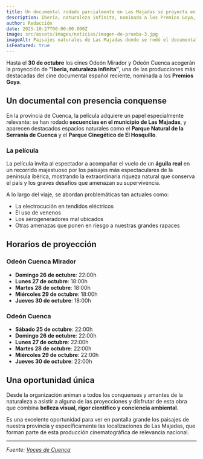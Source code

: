 ```yaml
---
title: Un documental rodado parcialmente en Las Majadas se proyecta en los cines de Cuenca hasta el próximo jueves
description: Iberia, naturaleza infinita, nominada a los Premios Goya, incluye secuencias filmadas en nuestro municipio y destaca espacios naturales como el Parque Natural de la Serranía de Cuenca.
author: Redacción
date: 2025-10-27T00:00:00.000Z
image: src/assets/images/noticias/imagen-de-prueba-3.jpg
imageAlt: Paisajes naturales de Las Majadas donde se rodó el documental Iberia, naturaleza infinita
isFeatured: true
---
```


Hasta el **30 de octubre** los cines Odeón Mirador y Odeón Cuenca acogerán la proyección de **"Iberia, naturaleza infinita"**, una de las producciones más destacadas del cine documental español reciente, nominada a los **Premios Goya**.

## Un documental con presencia conquense

En la provincia de Cuenca, la película adquiere un papel especialmente relevante: se han rodado **secuencias en el municipio de Las Majadas**, y aparecen destacados espacios naturales como el **Parque Natural de la Serranía de Cuenca** y el **Parque Cinegético de El Hosquillo**.

### La película

La película invita al espectador a acompañar el vuelo de un **águila real** en un recorrido majestuoso por los paisajes más espectaculares de la península ibérica, mostrando la extraordinaria riqueza natural que conserva el país y los graves desafíos que amenazan su supervivencia.

A lo largo del viaje, se abordan problemáticas tan actuales como:

- La electrocución en tendidos eléctricos
- El uso de venenos
- Los aerogeneradores mal ubicados
- Otras amenazas que ponen en riesgo a nuestras grandes rapaces

## Horarios de proyección

### Odeón Cuenca Mirador

- **Domingo 26 de octubre**: 22:00h
- **Lunes 27 de octubre**: 18:00h
- **Martes 28 de octubre**: 18:00h
- **Miércoles 29 de octubre**: 18:00h
- **Jueves 30 de octubre**: 18:00h

### Odeón Cuenca

- **Sábado 25 de octubre**: 22:00h
- **Domingo 26 de octubre**: 22:00h
- **Lunes 27 de octubre**: 22:00h
- **Martes 28 de octubre**: 22:00h
- **Miércoles 29 de octubre**: 22:00h
- **Jueves 30 de octubre**: 22:00h

## Una oportunidad única

Desde la organización animan a todos los conquenses y amantes de la naturaleza a asistir a alguna de las proyecciones y disfrutar de esta obra que combina **belleza visual, rigor científico y conciencia ambiental**.

Es una excelente oportunidad para ver en pantalla grande los paisajes de nuestra provincia y específicamente las localizaciones de Las Majadas, que forman parte de esta producción cinematográfica de relevancia nacional.

---

_Fuente: [Voces de Cuenca](https://www.vocesdecuenca.com/culturayvida/un-documental-rodado-parcialmente-en-las-majadas-se-proyecta-en-los-cines-de-cuenca-hasta-el-proximo-jueves/)_
